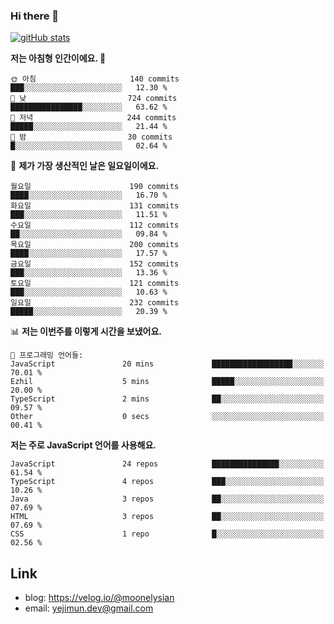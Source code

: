 ### Hi there 👋

<!--
**moonelysian/moonelysian** is a ✨ _special_ ✨ repository because its `README.md` (this file) appears on your GitHub profile.

Here are some ideas to get you started:

- 🔭 I’m currently working on ...
- 🌱 I’m currently learning ...
- 👯 I’m looking to collaborate on ...
- 🤔 I’m looking for help with ...
- 💬 Ask me about ...
- 📫 How to reach me: ...
- 😄 Pronouns: ...
- ⚡ Fun fact: ...
-->

<!-- [![wakatime stats](https://github-readme-stats.vercel.app/api/wakatime?username=moonelysian)](https://github.com/anuraghazra/github-readme-stats) -->

[![gitHub stats](https://github-readme-stats.vercel.app/api?username=moonelysian&show_icons=true)](https://github.com/anuraghazra/github-readme-stats)

<!--START_SECTION:waka-->
**저는 아침형 인간이에요. 🐤** 

```text
🌞 아침                     140 commits         ███░░░░░░░░░░░░░░░░░░░░░░   12.30 % 
🌆 낮　                     724 commits         ████████████████░░░░░░░░░   63.62 % 
🌃 저녁                     244 commits         █████░░░░░░░░░░░░░░░░░░░░   21.44 % 
🌙 밤　                     30 commits          █░░░░░░░░░░░░░░░░░░░░░░░░   02.64 % 
```
📅 **제가 가장 생산적인 날은 일요일이에요.** 

```text
월요일                      190 commits         ████░░░░░░░░░░░░░░░░░░░░░   16.70 % 
화요일                      131 commits         ███░░░░░░░░░░░░░░░░░░░░░░   11.51 % 
수요일                      112 commits         ██░░░░░░░░░░░░░░░░░░░░░░░   09.84 % 
목요일                      200 commits         ████░░░░░░░░░░░░░░░░░░░░░   17.57 % 
금요일                      152 commits         ███░░░░░░░░░░░░░░░░░░░░░░   13.36 % 
토요일                      121 commits         ███░░░░░░░░░░░░░░░░░░░░░░   10.63 % 
일요일                      232 commits         █████░░░░░░░░░░░░░░░░░░░░   20.39 % 
```


📊 **저는 이번주를 이렇게 시간을 보냈어요.** 

```text
💬 프로그래밍 언어들: 
JavaScript               20 mins             ██████████████████░░░░░░░   70.01 % 
Ezhil                    5 mins              █████░░░░░░░░░░░░░░░░░░░░   20.00 % 
TypeScript               2 mins              ██░░░░░░░░░░░░░░░░░░░░░░░   09.57 % 
Other                    0 secs              ░░░░░░░░░░░░░░░░░░░░░░░░░   00.41 % 
```

**저는 주로 JavaScript 언어를 사용해요.** 

```text
JavaScript               24 repos            ███████████████░░░░░░░░░░   61.54 % 
TypeScript               4 repos             ███░░░░░░░░░░░░░░░░░░░░░░   10.26 % 
Java                     3 repos             ██░░░░░░░░░░░░░░░░░░░░░░░   07.69 % 
HTML                     3 repos             ██░░░░░░░░░░░░░░░░░░░░░░░   07.69 % 
CSS                      1 repo              █░░░░░░░░░░░░░░░░░░░░░░░░   02.56 % 
```




<!--END_SECTION:waka-->


## Link
- blog: https://velog.io/@moonelysian
- email: yejimun.dev@gmail.com
